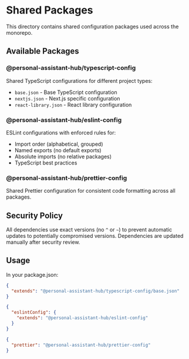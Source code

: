 # Shared Packages

This directory contains shared configuration packages used across the monorepo.

## Available Packages

### @personal-assistant-hub/typescript-config

Shared TypeScript configurations for different project types:

- `base.json` - Base TypeScript configuration
- `nextjs.json` - Next.js specific configuration
- `react-library.json` - React library configuration

### @personal-assistant-hub/eslint-config

ESLint configurations with enforced rules for:

- Import order (alphabetical, grouped)
- Named exports (no default exports)
- Absolute imports (no relative packages)
- TypeScript best practices

### @personal-assistant-hub/prettier-config

Shared Prettier configuration for consistent code formatting across all packages.

## Security Policy

All dependencies use exact versions (no `^` or `~`) to prevent automatic updates to potentially compromised versions. Dependencies are updated manually after security review.

## Usage

In your package.json:

```json
{
  "extends": "@personal-assistant-hub/typescript-config/base.json"
}
```

```json
{
  "eslintConfig": {
    "extends": "@personal-assistant-hub/eslint-config"
  }
}
```

```json
{
  "prettier": "@personal-assistant-hub/prettier-config"
}
```
